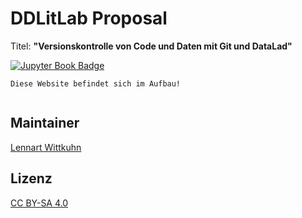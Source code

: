 # DDLitLab Proposal

Titel: **"Versionskontrolle von Code und Daten mit Git und DataLad"**

[![Jupyter Book Badge](https://jupyterbook.org/badge.svg)](https://github.com/lnnrtwttkhn/ddtlitlab)

```{note}
Diese Website befindet sich im Aufbau!
```

```{tableofcontents}
```

## Maintainer

[Lennart Wittkuhn](mailto:wittkuhn@mpib-berlin.mpg.de)

## Lizenz

[CC BY-SA 4.0](https://creativecommons.org/licenses/by-sa/4.0/)
